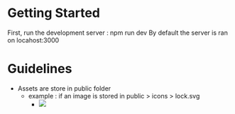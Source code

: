 # Getting Started

First, run the development server : npm run dev
By default the server is ran on locahost:3000

# Guidelines
* Assets are store in public folder
    * example : if an image is stored in public > icons > lock.svg
        * <img src=".icons/lock.svg"/>

